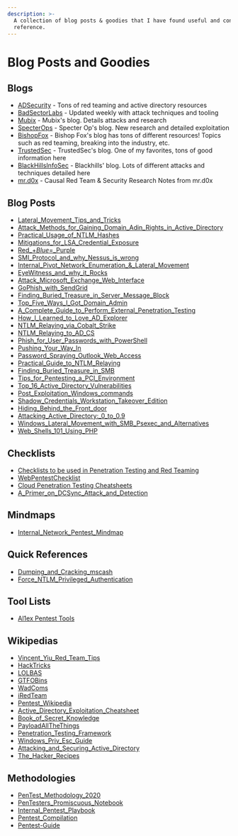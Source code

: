```yaml
---
description: >-
  A collection of blog posts & goodies that I have found useful and continue to
  reference.
---
```


# Blog Posts and Goodies

## Blogs

* [ADSecurity](https://adsecurity.org) - Tons of red teaming and active directory resources
* [BadSectorLabs](https://blog.badsectorlabs.com) - Updated weekly with attack techniques and tooling
* [Mubix](https://malicious.link/post/) - Mubix's blog. Details attacks and research
* [SpecterOps](https://posts.specterops.io) - Specter Op's blog. New research and detailed exploitation
* [BishopFox](https://labs.bishopfox.com/home) - Bishop Fox's blog has tons of different resources! Topics such as red teaming, breaking into the industry, etc.
* [TrustedSec](https://www.trustedsec.com/blog/) - TrustedSec's blog. One of my favorites, tons of good information here
* [BlackHillsInfoSec](https://www.blackhillsinfosec.com/blog/) - Blackhills' blog. Lots of different attacks and techniques detailed here
* [mr.d0x](https://mrd0x.com) - Causal Red Team & Security Research Notes from mr.d0x

## Blog Posts

* [Lateral\_Movement\_Tips\_and\_Tricks](https://riccardoancarani.github.io/2019-10-04-lateral-movement-megaprimer/)
* [Attack\_Methods\_for\_Gaining\_Domain\_Adin\_Rights\_in\_Active\_Directory](https://adsecurity.org/?p=2362)
* [Practical\_Usage\_of\_NTLM\_Hashes](https://blog.ropnop.com/practical-usage-of-ntlm-hashes/)
* [Mitigations\_for\_LSA\_Credential\_Exposure](https://thedefensedude.com/2016/07/19/mitigations-for-lsa-credential-exposure-part-1-plain-text-passwords/amp/)
* [Red\_+_Blue_=\_Purple](https://www.blackhillsinfosec.com/red-blue-purple/)
* [SMI\_Protocol\_and\_why\_Nessus\_is\_wrong](https://laconicwolf.com/2018/04/04/smi-protocol-nessus-wrong/)
* [Internal\_Pivot\_Network\_Enumeration\_&\_Lateral\_Movement](https://www.blackhillsinfosec.com/internal-pivot-network-enumeration-lateral-movement/)
* [EyeWitness\_and\_why\_it\_Rocks](https://www.blackhillsinfosec.com/eyewitness-and-why-it-rocks/)
* [Attack\_Microsoft\_Exchange\_Web\_Interface](https://swarm.ptsecurity.com/attacking-ms-exchange-web-interfaces/)
* [GoPhish\_with\_SendGrid](https://medium.com/@orhan\_yildirim/gophish-open-source-phishing-framework-fe4662e60721)
* [Finding\_Buried\_Treasure\_in\_Server\_Message\_Block](https://www.blackhillsinfosec.com/finding-buried-treasure-in-server-message-block-smb/)
* [Top\_Five\_Ways\_I\_Got\_Domain\_Admin](https://adam-toscher.medium.com/top-five-ways-i-got-domain-admin-on-your-internal-network-before-lunch-2018-edition-82259ab73aaa)
* [A\_Complete\_Guide\_to\_Perform\_External\_Penetration\_Testing](https://gbhackers.com/external-penetration-testing)
* [How\_I\_Learned\_to\_Love\_AD\_Explorer](https://www.blackhillsinfosec.com/domain-goodness-learned-love-ad-explorer/)
* [NTLM\_Relaying\_via\_Cobalt\_Strike](https://rastamouse.me/ntlm-relaying-via-cobalt-strike/)
* [NTLM\_Relaying\_to\_AD\_CS](https://dirkjanm.io/ntlm-relaying-to-ad-certificate-services/)
* [Phish\_for\_User\_Passwords\_with\_PowerShell](https://www.blackhillsinfosec.com/how-to-phish-for-user-passwords-with-powershell/)
* [Pushing\_Your\_Way\_In](https://www.blackhillsinfosec.com/pushing-your-way-in/)
* [Password\_Spraying\_Outlook\_Web\_Access](https://www.blackhillsinfosec.com/password-spraying-outlook-web-access-how-to-gain-access-to-domain-credentials-without-being-on-a-targets-network-part-2/)
* [Practical\_Guide\_to\_NTLM\_Relaying](https://byt3bl33d3r.github.io/practical-guide-to-ntlm-relaying-in-2017-aka-getting-a-foothold-in-under-5-minutes.html)
* [Finding\_Buried\_Treasure\_in\_SMB](https://www.blackhillsinfosec.com/finding-buried-treasure-in-server-message-block-smb/)
* [Tips\_for\_Pentesting\_a\_PCI\_Environment](https://secureideas.com/blog/2018/08/tips-for-penetration-testing-a-pci-environment.html)
* [Top\_16\_Active\_Directory\_Vulnerabilities](https://www.infosecmatter.com/top-16-active-directory-vulnerabilities/#12-weak-domain-password-policy)
* [Post\_Exploitation\_Windows\_commands](https://int0x33.medium.com/day-26-the-complete-list-of-windows-post-exploitation-commands-no-powershell-999b5433b61e)
* [Shadow\_Credentials\_Workstation\_Takeover\_Edition](https://www.fortalicesolutions.com/posts/shadow-credentials-workstation-takeover-edition)
* [Hiding\_Behind\_the\_Front\_door](https://www.fortalicesolutions.com/posts/hiding-behind-the-front-door-with-azure-domain-fronting)
* [Attacking\_Active\_Directory:\_0\_to\_0.9](https://zer1t0.gitlab.io/posts/attacking\_ad/)
* [Windows\_Lateral\_Movement\_with\_SMB\_Psexec\_and\_Alternatives](https://nv2lt.github.io/windows/smb-psexec-smbexec-winexe-how-to/)
* [Web\_Shells\_101\_Using\_PHP](https://www.acunetix.com/blog/articles/web-shells-101-using-php-introduction-web-shells-part-2/)

## Checklists

* [Checklists to be used in Penetration Testing and Red Teaming](https://github.com/netbiosX/Checklists)
* [WebPentestChecklist](https://github.com/D3n0Duz/WebPentestChecklist)
* [Cloud Penetration Testing Cheatsheets](https://github.com/dafthack/CloudPentestCheatsheets)
* [A\_Primer\_on\_DCSync\_Attack\_and\_Detection](https://www.alteredsecurity.com/post/a-primer-on-dcsync-attack-and-detection)

## Mindmaps

* [Internal\_Network\_Pentest\_Mindmap](https://github.com/sdcampbell/Internal-Network-Pentest-MindMap)

## Quick References

* [Dumping\_and\_Cracking\_mscash](https://www.ired.team/offensive-security/credential-access-and-credential-dumping/dumping-and-cracking-mscash-cached-domain-credentials)
* [Force\_NTLM\_Privileged\_Authentication](https://book.hacktricks.xyz/windows/active-directory-methodology/printers-spooler-service-abuse)

## Tool Lists

* [Al1ex Pentest Tools](https://github.com/Al1ex/Pentest-tools)

## Wikipedias

* [Vincent\_Yiu\_Red\_Team\_Tips](https://www.vincentyiu.com/red-team-tips/)
* [HackTricks](https://book.hacktricks.xyz)
* [LOLBAS](https://lolbas-project.github.io)
* [GTFOBins](https://gtfobins.github.io)
* [WadComs](https://wadcoms.github.io)
* [iRedTeam](https://www.ired.team)
* [Pentest\_Wikipedia](https://github.com/nixawk/pentest-wiki)
* [Active\_Directory\_Exploitation\_Cheatsheet](https://github.com/Integration-IT/Active-Directory-Exploitation-Cheat-Sheet)
* [Book\_of\_Secret\_Knowledge](https://github.com/trimstray/the-book-of-secret-knowledge)
* [PayloadAllTheThings](https://github.com/swisskyrepo/PayloadsAllTheThings)
* [Penetration\_Testing\_Framework](http://www.vulnerabilityassessment.co.uk/Penetration%20Test.html)
* [Windows\_Priv\_Esc\_Guide](https://www.absolomb.com/2018-01-26-Windows-Privilege-Escalation-Guide/)
* [Attacking\_and\_Securing\_Active\_Directory](https://rmusser.net/docs/Active\_Directory.html#adcred)
* [The\_Hacker\_Recipes](https://www.thehacker.recipes)

## Methodologies

* [PenTest\_Methodology\_2020](https://github.com/botesjuan/PenTestMethodology2020)
* [PenTesters\_Promiscuous\_Notebook](https://ppn.snovvcrash.rocks)
* [Internal\_Pentest\_Playbook](https://github.com/sdcampbell/Internal-Pentest-Playbook)
* [Pentest\_Compilation](https://github.com/adon90/pentest\_compilation)
* [Pentest-Guide](https://github.com/Voorivex/pentest-guide)
